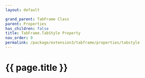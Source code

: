 ```yaml
---
layout: default

grand_parent: TabFrame Class
parent: Properties
has_children: false
title: TabFrame.TabStyle Property
nav_order: 9
permalink: /package/extension3/tabframe/properties/tabstyle
---
```

# {{ page.title }}
